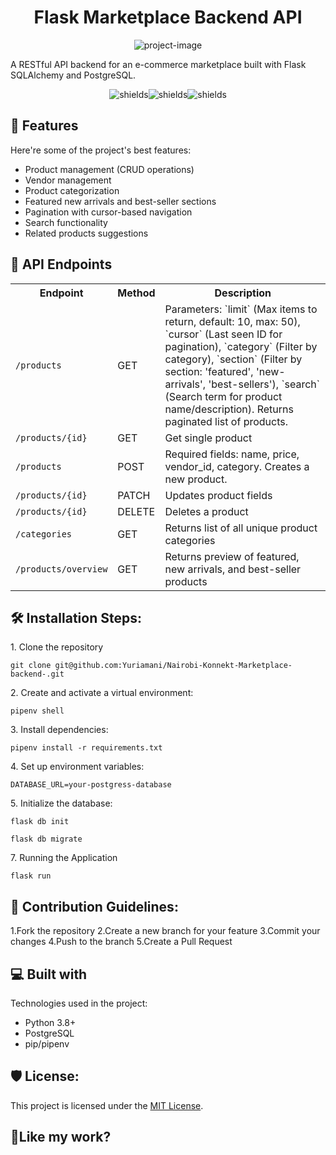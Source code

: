 <h1 align="center" id="title">Flask Marketplace Backend API</h1>

<p align="center"><img src="https://socialify.git.ci/Yuriamani/Nairobi-Konnekt-Marketplace-backend-/image?font=Inter&amp;language=1&amp;name=1&amp;owner=1&amp;theme=Light" alt="project-image"></p>

<p id="description">A RESTful API backend for an e-commerce marketplace built with Flask SQLAlchemy and PostgreSQL.</p>

<p align="center"><img src="https://img.shields.io/badge/Python-3.8%2B-blue" alt="shields"><img src="https://img.shields.io/badge/Flask-2.0+-green.svg" alt="shields"><img src="https://img.shields.io/badge/PostgreSQL-13+-blue.svg" alt="shields"></p>

  
  
<h2>🧐 Features</h2>

Here're some of the project's best features:

*   Product management (CRUD operations)
*   Vendor management
*   Product categorization
*   Featured new arrivals and best-seller sections
*   Pagination with cursor-based navigation
*   Search functionality
*   Related products suggestions

## <h2>🔌 API Endpoints</h2>

<table>
  <tr>
    <th>Endpoint</th>
    <th>Method</th>
    <th>Description</th>
  </tr>
  <tr>
    <td><code>/products</code></td>
    <td>GET</td>
    <td>Parameters: `limit` (Max items to return, default: 10, max: 50), `cursor` (Last seen ID for pagination), `category` (Filter by category), `section` (Filter by section: 'featured', 'new-arrivals', 'best-sellers'), `search` (Search term for product name/description). Returns paginated list of products.</td>
  </tr>
  <tr>
    <td><code>/products/{id}</code></td>
    <td>GET</td>
    <td>Get single product</td>
  </tr>
  <tr>
    <td><code>/products</code></td>
    <td>POST</td>
    <td>Required fields: name, price, vendor_id, category. Creates a new product.</td>
  </tr>
  <tr>
    <td><code>/products/{id}</code></td>
    <td>PATCH</td>
    <td>Updates product fields</td>
  </tr>
  <tr>
    <td><code>/products/{id}</code></td>
    <td>DELETE</td>
    <td>Deletes a product</td>
  </tr>
  <tr>
    <td><code>/categories</code></td>
    <td>GET</td>
    <td>Returns list of all unique product categories</td>
  </tr>
  <tr>
    <td><code>/products/overview</code></td>
    <td>GET</td>
    <td>Returns preview of featured, new arrivals, and best-seller products</td>
  </tr>
</table>

<h2>🛠️ Installation Steps:</h2>

<p>1. Clone the repository</p>

```
git clone git@github.com:Yuriamani/Nairobi-Konnekt-Marketplace-backend-.git
```

<p>2. Create and activate a virtual environment:</p>

```
pipenv shell
```

<p>3. Install dependencies:</p>

```
pipenv install -r requirements.txt
```

<p>4. Set up environment variables:</p>

```
DATABASE_URL=your-postgress-database
```

<p>5. Initialize the database:</p>

```
flask db init  
```

```
flask db migrate
```

<p>7. Running the Application</p>

```
flask run
```

<h2>🍰 Contribution Guidelines:</h2>

1.Fork the repository 
2.Create a new branch for your feature 
3.Commit your changes 
4.Push to the branch 
5.Create a Pull Request

  
  
<h2>💻 Built with</h2>

Technologies used in the project:

*   Python 3.8+
*   PostgreSQL
*   pip/pipenv

<h2>🛡️ License:</h2>

<p>This project is licensed under the <a href="LICENSE">MIT License</a>.</p>

<h2>💖Like my work?</h2>